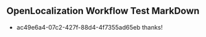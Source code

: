 ## OpenLocalization Workflow Test MarkDown

* ac49e6a4-07c2-427f-88d4-4f7355ad65eb 
thanks!



<!--HONumber=Feb16_HO3-->
